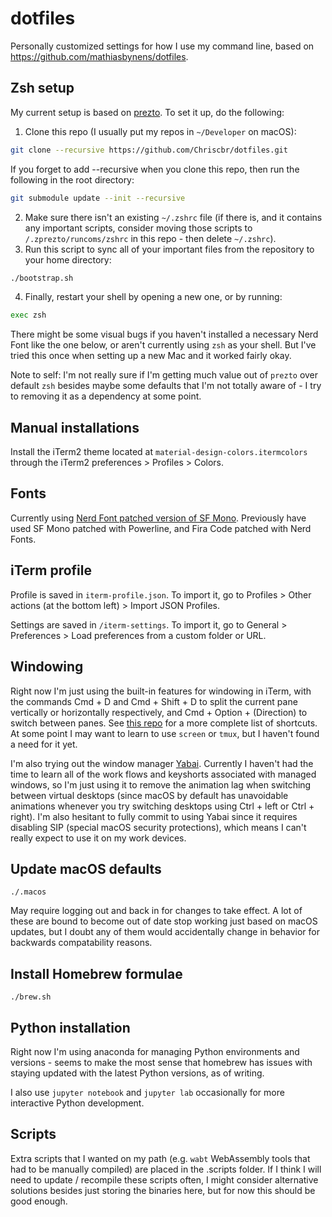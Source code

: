 # dotfiles

Personally customized settings for how I use my command line, based on <https://github.com/mathiasbynens/dotfiles>.

## Zsh setup
My current setup is based on [prezto](https://github.com/sorin-ionescu/prezto).
To set it up, do the following:
1. Clone this repo (I usually put my repos in `~/Developer` on macOS):
```sh
git clone --recursive https://github.com/Chriscbr/dotfiles.git
```
If you forget to add --recursive when you clone this repo, then run the following in the root directory:
```sh
git submodule update --init --recursive
```
2. Make sure there isn't an existing `~/.zshrc` file (if there is, and it contains any important scripts, consider moving those scripts to `/.zprezto/runcoms/zshrc` in this repo - then delete `~/.zshrc`).
3. Run this script to sync all of your important files from the repository to your home directory:
```sh
./bootstrap.sh
```
4. Finally, restart your shell by opening a new one, or by running:
```sh
exec zsh
```

There might be some visual bugs if you haven't installed a necessary Nerd Font like the one below, or aren't currently using `zsh` as your shell.
But I've tried this once when setting up a new Mac and it worked fairly okay.

Note to self: I'm not really sure if I'm getting much value out of `prezto` over default `zsh` besides maybe some defaults that I'm not totally aware of - I try to removing it as a dependency at some point.

## Manual installations

Install the iTerm2 theme located at `material-design-colors.itermcolors` through the iTerm2 preferences > Profiles > Colors.

## Fonts

Currently using [Nerd Font patched version of SF Mono](https://github.com/Twixes/SF-Mono-Powerline).
Previously have used SF Mono patched with Powerline, and Fira Code patched with Nerd Fonts.

## iTerm profile

Profile is saved in `iterm-profile.json`.
To import it, go to Profiles > Other actions (at the bottom left) > Import JSON Profiles.

Settings are saved in `/iterm-settings`.
To import it, go to General > Preferences > Load preferences from a custom folder or URL.

## Windowing

Right now I'm just using the built-in features for windowing in iTerm, with the commands Cmd + D and Cmd + Shift + D to split the current pane vertically or horizontally respectively, and Cmd + Option + (Direction) to switch between panes.
See [this repo](https://gist.github.com/squarism/ae3613daf5c01a98ba3a) for a more complete list of shortcuts.
At some point I may want to learn to use `screen` or `tmux`, but I haven't found a need for it yet.

I'm also trying out the window manager [Yabai](https://github.com/koekeishiya/yabai).
Currently I haven't had the time to learn all of the work flows and keyshorts associated with managed windows, so I'm just using it to remove the animation lag when switching between virtual desktops (since macOS by default has unavoidable animations whenever you try switching desktops using Ctrl + left or Ctrl + right).
I'm also hesitant to fully commit to using Yabai since it requires disabling SIP (special macOS security protections), which means I can't really expect to use it on my work devices.

## Update macOS defaults
```
./.macos
```

May require logging out and back in for changes to take effect.
A lot of these are bound to become out of date stop working just based on macOS updates, but I doubt any of them would accidentally change in behavior for backwards compatability reasons.

## Install Homebrew formulae
```
./brew.sh
```

## Python installation
Right now I'm using anaconda for managing Python environments and versions - seems to make the most sense that homebrew has issues with staying updated with the latest Python versions, as of writing.

I also use `jupyter notebook` and `jupyter lab` occasionally for more interactive Python development.

## Scripts
Extra scripts that I wanted on my path (e.g. `wabt` WebAssembly tools that had to be manually compiled) are placed in the .scripts folder.
If I think I will need to update / recompile these scripts often, I might consider alternative solutions besides just storing the binaries here, but for now this should be good enough.

